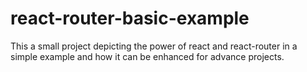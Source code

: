 # react-router-basic-example
This a small project depicting the power of react and react-router in a simple example and how it can be enhanced for advance projects.
